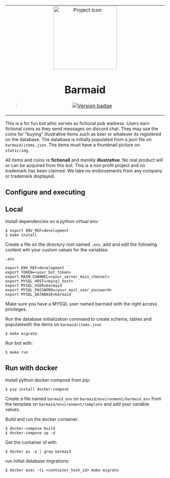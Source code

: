 <table align="center"><tr><td align="center" width="9999">
<img src="https://i.ibb.co/X2tyQ1f/Captura-de-Tela-2021-10-18-a-s-23-30-20.png" align="center" width="200" alt="Project icon">


# Barmaid

> [![Version badge](https://img.shields.io/badge/version-0.1.1-silver.svg)](https://lisa--brunolcarli.repl.co/graphql/?query=query%7B%0A%09lisa%0A%7D)


</td></tr>

</table>

This is a for fun bot whic serves as fictional pub waitress. Users earn fictional coins as they send messages on discord chat. They may use the coins for "buying" illustrative items such as beer or whatever its registered on the database. The database is initially populated from a json file on `barmaid/items.json`. The items must have a thumbnail picture on `static/img`.

All items and coins re **fictionall** and merelly **illustrative**. No real product will or can be acquired from this bot. This is a non profit project and no trademark has been claimed. We take no endorsements from any company or trademark displayed.

## Configure and executing

## Local

Install dependencies on a python virtual env:

```
$ export ENV_REF=development
$ make install
```

Create a file on the directory root named `.env`, add and edit the following content wth your custom values for the variables:

`.env`

```
export ENV_REF=development
export TOKEN=<your_bot_token>
export MAIN_CHANNEL=<your_server_main_channel>
export MYSQL_HOST=<mysql_host>
export MYSQL_USER=barmaid
export MYSQL_PASSWORD=<your_mysl_user_password>
export MYSQL_DATABASE=barmaid
```

Make sure you have a MYSQL user named barmaid with the right access privileges.

Run the database initialization command to create schema, tables and populatewith the items on `barmaid/items.json`

```
$ make migrate
```

Run bot with:

```
$ make run
```


## Run with docker

Install python docker-compose from pip:

```
$ pip install docker-compose
```

Create a file named `barmaid_env` on `barmaid/environment/barmaid_env` from the template on `barmaid/environment/template` and add your variable values.

Build and run the docker container:

```
$ docker-compose build
$ docker-compose up -d
```

Get the container id with

```
$ docker ps -a | grep barmaid
```

run initial database migrations:

```
$ docker exec -ti <container_hash_id> make migrate
```